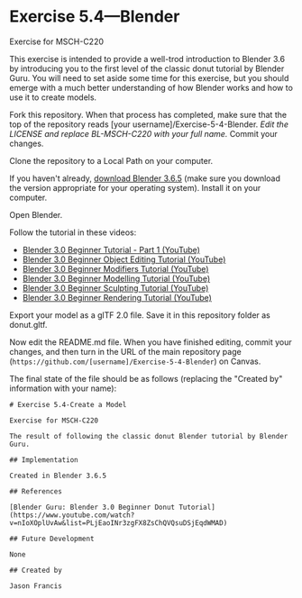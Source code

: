 # Exercise 5.4—Blender

Exercise for MSCH-C220

This exercise is intended to provide a well-trod introduction to Blender 3.6 by introducing you to the first level of the classic donut tutorial by Blender Guru. You will need to set aside some time for this exercise, but you should emerge with a much better understanding of how Blender works and how to use it to create models.

Fork this repository. When that process has completed, make sure that the top of the repository reads [your username]/Exercise-5-4-Blender. *Edit the LICENSE and replace BL-MSCH-C220 with your full name.* Commit your changes.

Clone the repository to a Local Path on your computer.

If you haven't already, [download Blender 3.6.5](https://www.blender.org/download/) (make sure you download the version appropriate for your operating system). Install it on your computer.

Open Blender. 

Follow the tutorial in these videos:
  - [Blender 3.0 Beginner Tutorial - Part 1 (YouTube)](https://youtu.be/nIoXOplUvAw)
  - [Blender 3.0 Beginner Object Editing Tutorial (YouTube)](https://youtu.be/imdYIdv8F4w)
  - [Blender 3.0 Beginner Modifiers Tutorial (YouTube)](https://youtu.be/7wKnPclzYY8)
  - [Blender 3.0 Beginner Modelling Tutorial (YouTube)](https://youtu.be/R1isb0x4zYw)
  - [Blender 3.0 Beginner Sculpting Tutorial (YouTube)](https://youtu.be/G_OrMDOK-Og)
  - [Blender 3.0 Beginner Rendering Tutorial (YouTube)](https://youtu.be/_WRUW_fs1g8)

Export your model as a glTF 2.0 file. Save it in this repository folder as donut.gltf.

Now edit the README.md file. When you have finished editing, commit your changes, and then turn in the URL of the main repository page (`https://github.com/[username]/Exercise-5-4-Blender`) on Canvas.

The final state of the file should be as follows (replacing the "Created by" information with your name):
```
# Exercise 5.4-Create a Model

Exercise for MSCH-C220

The result of following the classic donut Blender tutorial by Blender Guru.

## Implementation

Created in Blender 3.6.5

## References

[Blender Guru: Blender 3.0 Beginner Donut Tutorial](https://www.youtube.com/watch?v=nIoXOplUvAw&list=PLjEaoINr3zgFX8ZsChQVQsuDSjEqdWMAD)

## Future Development

None

## Created by 

Jason Francis
```
